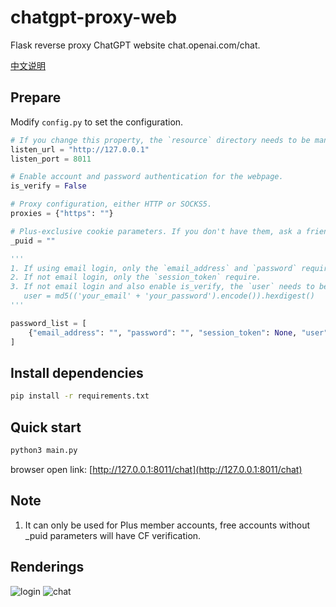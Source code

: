 # chatgpt-proxy-web
Flask reverse proxy ChatGPT website chat.openai.com/chat.

[中文说明](https://github.com/cooolr/chatgpt_plus_proxy_website/blob/main/README_ZN.md)

## Prepare

Modify `config.py` to set the configuration.
``` python
# If you change this property, the `resource` directory needs to be manually deleted.
listen_url = "http://127.0.0.1"
listen_port = 8011

# Enable account and password authentication for the webpage.
is_verify = False

# Proxy configuration, either HTTP or SOCKS5.
proxies = {"https": ""}

# Plus-exclusive cookie parameters. If you don't have them, ask a friend to share theirs.
_puid = ""

'''
1. If using email login, only the `email_address` and `password` require.
2. If not email login, only the `session_token` require.
3. If not email login and also enable is_verify, the `user` needs to be rewritten.
   user = md5(('your_email' + 'your_password').encode()).hexdigest()
'''

password_list = [
    {"email_address": "", "password": "", "session_token": None, "user": None},
]
```

## Install dependencies

``` bash
pip install -r requirements.txt
```

## Quick start

``` bash
python3 main.py
```

browser open link: [http://127.0.0.1:8011/chat](http://127.0.0.1:8011/chat)

## Note

1. It can only be used for Plus member accounts, free accounts without _puid parameters will have CF verification.

## Renderings
![login](https://github.com/cooolr/chatgpt_plus_proxy_website/blob/main/login.png)
![chat](https://github.com/cooolr/chatgpt_plus_proxy_website/blob/main/chat.png)

